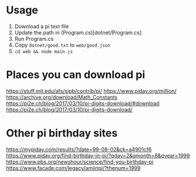 # Usage

1. Download a pi text file
1. Update the path in (Program.cs)[dotnet/Program.cs]
1. Run Program.cs
1. Copy `dotnet/good.txt` to `web/good.json`
1. `cd web && node main.js`


# Places you can download pi

https://stuff.mit.edu/afs/sipb/contrib/pi/
https://www.piday.org/million/
https://archive.org/download/Math_Constants
https://pi2e.ch/blog/2017/03/10/pi-digits-download/#download
https://pi2e.ch/blog/2017/03/10/pi-digits-download/

# Other pi birthday sites

https://mypiday.com/results/?date=99-08-02&ck=a4901cf6
https://www.piday.org/find-birthday-in-pi/?qday=2&qmonth=8&qyear=1999
https://www.pbs.org/newshour/science/find-you-birthday-pi
https://www.facade.com/legacy/amiinpi/?thenum=1999